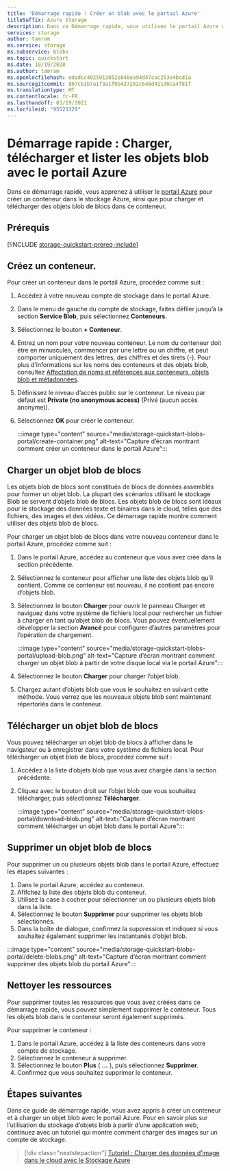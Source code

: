 ```yaml
---
title: 'Démarrage rapide : Créer un blob avec le portail Azure'
titleSuffix: Azure Storage
description: Dans ce Démarrage rapide, vous utilisez le portail Azure dans un stockage d’objets (blob). Ensuite, vous utilisez le portail Azure pour charger un objet blob dans Stockage Azure, télécharger un objet blob et répertorier les objets blob dans un conteneur.
services: storage
author: tamram
ms.service: storage
ms.subservice: blobs
ms.topic: quickstart
ms.date: 10/19/2020
ms.author: tamram
ms.openlocfilehash: edadcc4025913052e048ea94d47cac253e4bcd1a
ms.sourcegitcommit: 867cb1b7a1f3a1f0b427282c648d411d0ca4f81f
ms.translationtype: HT
ms.contentlocale: fr-FR
ms.lasthandoff: 03/19/2021
ms.locfileid: "95523329"
---
```

# <a name="quickstart-upload-download-and-list-blobs-with-the-azure-portal"></a>Démarrage rapide : Charger, télécharger et lister les objets blob avec le portail Azure

Dans ce démarrage rapide, vous apprenez à utiliser le [portail Azure](https://portal.azure.com/) pour créer un conteneur dans le stockage Azure, ainsi que pour charger et télécharger des objets blob de blocs dans ce conteneur.

## <a name="prerequisites"></a>Prérequis

[!INCLUDE [storage-quickstart-prereq-include](../../../includes/storage-quickstart-prereq-include.md)]

## <a name="create-a-container"></a>Créez un conteneur.

Pour créer un conteneur dans le portail Azure, procédez comme suit :

1. Accédez à votre nouveau compte de stockage dans le portail Azure.
2. Dans le menu de gauche du compte de stockage, faites défiler jusqu’à la section **Service Blob**, puis sélectionnez **Conteneurs**.
3. Sélectionnez le bouton **+ Conteneur**.
4. Entrez un nom pour votre nouveau conteneur. Le nom du conteneur doit être en minuscules, commencer par une lettre ou un chiffre, et peut comporter uniquement des lettres, des chiffres et des tirets (-). Pour plus d’informations sur les noms des conteneurs et des objets blob, consultez [Affectation de noms et références aux conteneurs, objets blob et métadonnées](/rest/api/storageservices/naming-and-referencing-containers--blobs--and-metadata).
5. Définissez le niveau d’accès public sur le conteneur. Le niveau par défaut est **Private (no anonymous access)** (Privé (aucun accès anonyme)).
6. Sélectionnez **OK** pour créer le conteneur.

    :::image type="content" source="media/storage-quickstart-blobs-portal/create-container.png" alt-text="Capture d’écran montrant comment créer un conteneur dans le portail Azure":::

## <a name="upload-a-block-blob"></a>Charger un objet blob de blocs

Les objets blob de blocs sont constitués de blocs de données assemblés pour former un objet blob. La plupart des scénarios utilisant le stockage Blob se servent d’objets blob de blocs. Les objets blob de blocs sont idéaux pour le stockage des données texte et binaires dans le cloud, telles que des fichiers, des images et des vidéos. Ce démarrage rapide montre comment utiliser des objets blob de blocs.

Pour charger un objet blob de blocs dans votre nouveau conteneur dans le portail Azure, procédez comme suit :

1. Dans le portail Azure, accédez au conteneur que vous avez créé dans la section précédente.
1. Sélectionnez le conteneur pour afficher une liste des objets blob qu’il contient. Comme ce conteneur est nouveau, il ne contient pas encore d’objets blob.
1. Sélectionnez le bouton **Charger** pour ouvrir le panneau Charger et naviguez dans votre système de fichiers local pour rechercher un fichier à charger en tant qu’objet blob de blocs. Vous pouvez éventuellement développer la section **Avancé** pour configurer d’autres paramètres pour l’opération de chargement.

    :::image type="content" source="media/storage-quickstart-blobs-portal/upload-blob.png" alt-text="Capture d’écran montrant comment charger un objet blob à partir de votre disque local via le portail Azure":::

1. Sélectionnez le bouton **Charger** pour charger l’objet blob.
1. Chargez autant d’objets blob que vous le souhaitez en suivant cette méthode. Vous verrez que les nouveaux objets blob sont maintenant répertoriés dans le conteneur.

## <a name="download-a-block-blob"></a>Télécharger un objet blob de blocs

Vous pouvez télécharger un objet blob de blocs à afficher dans le navigateur ou à enregistrer dans votre système de fichiers local. Pour télécharger un objet blob de blocs, procédez comme suit :

1. Accédez à la liste d’objets blob que vous avez chargée dans la section précédente.
1. Cliquez avec le bouton droit sur l’objet blob que vous souhaitez télécharger, puis sélectionnez **Télécharger**.

    :::image type="content" source="media/storage-quickstart-blobs-portal/download-blob.png" alt-text="Capture d’écran montrant comment télécharger un objet blob dans le portail Azure":::

## <a name="delete-a-block-blob"></a>Supprimer un objet blob de blocs

Pour supprimer un ou plusieurs objets blob dans le portail Azure, effectuez les étapes suivantes :

1. Dans le portail Azure, accédez au conteneur.
1. Afifchez la liste des objets blob du conteneur.
1. Utilisez la case à cocher pour sélectionner un ou plusieurs objets blob dans la liste.
1. Sélectionnez le bouton **Supprimer** pour supprimer les objets blob sélectionnés.
1. Dans la boîte de dialogue, confirmez la suppression et indiquez si vous souhaitez également supprimer les instantanés d’objet blob.

:::image type="content" source="media/storage-quickstart-blobs-portal/delete-blobs.png" alt-text="Capture d’écran montrant comment supprimer des objets blob du portail Azure":::

## <a name="clean-up-resources"></a>Nettoyer les ressources

Pour supprimer toutes les ressources que vous avez créées dans ce démarrage rapide, vous pouvez simplement supprimer le conteneur. Tous les objets blob dans le conteneur seront également supprimés.

Pour supprimer le conteneur :

1. Dans le portail Azure, accédez à la liste des conteneurs dans votre compte de stockage.
1. Sélectionnez le conteneur à supprimer.
1. Sélectionnez le bouton **Plus** ( **...** ), puis sélectionnez **Supprimer**.
1. Confirmez que vous souhaitez supprimer le conteneur.

## <a name="next-steps"></a>Étapes suivantes

Dans ce guide de démarrage rapide, vous avez appris à créer un conteneur et à charger un objet blob avec le portail Azure. Pour en savoir plus sur l’utilisation du stockage d’objets blob à partir d’une application web, continuez avec un tutoriel qui montre comment charger des images sur un compte de stockage.

> [!div class="nextstepaction"]
> [Tutoriel : Charger des données d’image dans le cloud avec le Stockage Azure](storage-upload-process-images.md)